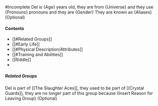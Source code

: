 #Incomplete
Del is {Age} years old, they are from {Universe} and they use {Pronouns} pronouns and they are {Gender}
They are known as {Aliases} (Optional)
#### Contents
- [[#Related Groups]]
- [[#Early Life]]
- [[#Physical Description/Attributes]]
- [[#Training and Abilities]]
- [[Riddle]]
- 
##### Related Groups
Del is part of [[The Slaughter Aces]], they used to be part of [[Crystal Guards]], they are no longer part of this group because {Insert Reason for Leaving Group} (Optional)